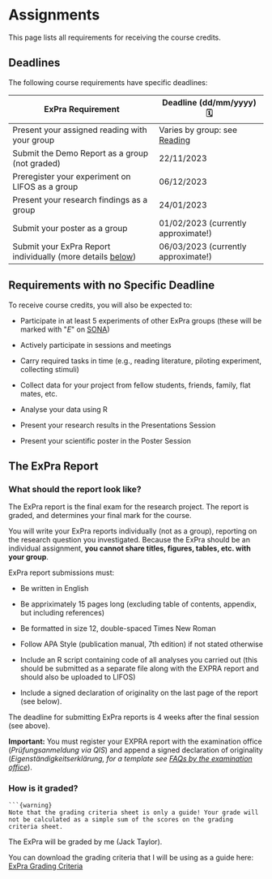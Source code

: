 # Assignments

This page lists all requirements for receiving the course credits.

## Deadlines

The following course requirements have specific deadlines:

| ExPra Requirement | Deadline (dd/mm/yyyy) 🗓 |
|-------------------|--------------------------|
| Present your assigned reading with your group | Varies by group: see [Reading](https://jackedtaylor.github.io/expra-wise23/general/reading.html) |
| Submit the Demo Report as a group (not graded) | 22/11/2023 |
| Preregister your experiment on LIFOS as a group | 06/12/2023 |
| Present your research findings as a group | 24/01/2023 |
| Submit your poster as a group | 01/02/2023 (currently approximate!) |
| Submit your ExPra Report individually (more details [below](#the-expra-report)) | 06/03/2023 (currently approximate!) | 

## Requirements with no Specific Deadline

To receive course credits, you will also be expected to:

* Participate in at least 5 experiments of other ExPra groups (these will be marked with "*E*" on [SONA](https://uni-frankfurt.sona-systems.com/))

* Actively participate in sessions and meetings

* Carry required tasks in time (e.g., reading literature, piloting experiment, collecting stimuli)

* Collect data for your project from fellow students, friends, family, flat mates, etc.

* Analyse your data using R

* Present your research results in the Presentations Session

* Present your scientific poster in the Poster Session

## The ExPra Report

### What should the report look like?

The ExPra report is the final exam for the research project. The report is graded, and determines your final mark for the course.

You will write your ExPra reports individually (not as a group), reporting on the research question you investigated. Because the ExPra should be an individual assignment, **you cannot share titles, figures, tables, etc. with your group**.

ExPra report submissions must:

* Be written in English

* Be appriximately 15 pages long (excluding table of contents, appendix, but including references)

* Be formatted in size 12, double-spaced Times New Roman

* Follow APA Style (publication manual, 7th edition) if not stated otherwise

* Include an R script containing code of all analyses you carried out (this should be submitted as a separate file along with the EXPRA report and should also be uploaded to LIFOS)

* Include a signed declaration of originality on the last page of the report (see below).

The deadline for submitting ExPra reports is 4 weeks after the final session (see above).

**Important:** You must register your EXPRA report with the examination office (*Prüfungsanmeldung via QIS*) and append a signed declaration of originality (*Eigenständigkeitserklärung, for a template see [FAQs by the examination office](https://www.psychologie.uni-frankfurt.de/126118252/BSc_MSc_FAQ_Okt_2022.pdf)*).

### How is it graded?

````{margin}
```{warning}
Note that the grading criteria sheet is only a guide! Your grade will not be calculated as a simple sum of the scores on the grading criteria sheet.
````

The ExPra will be graded by me (Jack Taylor).

You can download the grading criteria that I will be using as a guide here: [ExPra Grading Criteria](https://raw.githubusercontent.com/JackEdTaylor/expra-wise23/master/lecture/static/ExPra_grading_criteria.pdf)

